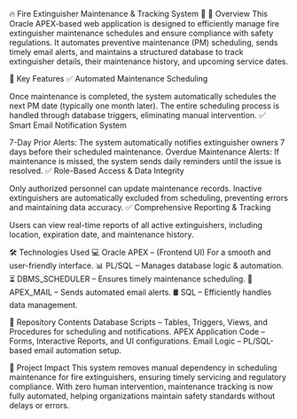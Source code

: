🔥 Fire Extinguisher Maintenance & Tracking System 🚀
📌 Overview
This Oracle APEX-based web application is designed to efficiently manage fire extinguisher maintenance schedules and ensure compliance with safety regulations. It automates preventive maintenance (PM) scheduling, sends timely email alerts, and maintains a structured database to track extinguisher details, their maintenance history, and upcoming service dates.

🚀 Key Features
✅ Automated Maintenance Scheduling

Once maintenance is completed, the system automatically schedules the next PM date (typically one month later).
The entire scheduling process is handled through database triggers, eliminating manual intervention.
✅ Smart Email Notification System

7-Day Prior Alerts: The system automatically notifies extinguisher owners 7 days before their scheduled maintenance.
Overdue Maintenance Alerts: If maintenance is missed, the system sends daily reminders until the issue is resolved.
✅ Role-Based Access & Data Integrity

Only authorized personnel can update maintenance records.
Inactive extinguishers are automatically excluded from scheduling, preventing errors and maintaining data accuracy.
✅ Comprehensive Reporting & Tracking

Users can view real-time reports of all active extinguishers, including location, expiration date, and maintenance history.

🛠️ Technologies Used
💻 Oracle APEX – (Frontend UI) For a smooth and user-friendly interface.
📊 PL/SQL – Manages database logic & automation.
⏳ DBMS_SCHEDULER – Ensures timely maintenance scheduling.
📧 APEX_MAIL – Sends automated email alerts.
🛢️ SQL – Efficiently handles data management.

📂 Repository Contents
Database Scripts – Tables, Triggers, Views, and Procedures for scheduling and notifications.
APEX Application Code – Forms, Interactive Reports, and UI configurations.
Email Logic – PL/SQL-based email automation setup.

🎯 Project Impact
This system removes manual dependency in scheduling maintenance for fire extinguishers, ensuring timely servicing and regulatory compliance. With zero human intervention, maintenance tracking is now fully automated, helping organizations maintain safety standards without delays or errors.
